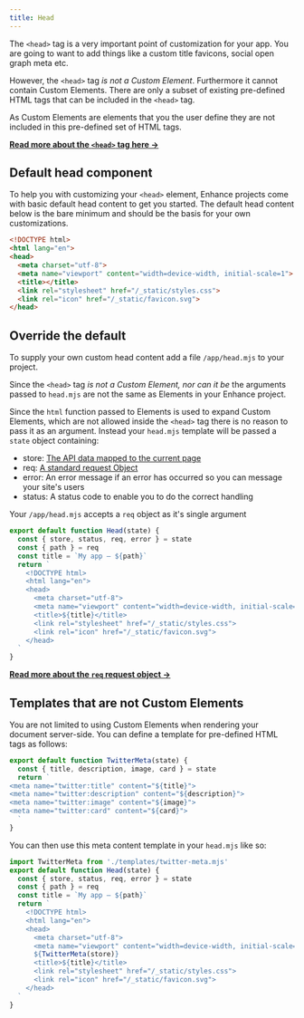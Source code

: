 ```yaml
---
title: Head
---
```


The `<head>` tag is a very important point of customization for your app. You are going to want to add things like a custom title favicons, social open graph meta etc.

However, the `<head>` tag *is not a Custom Element*. Furthermore it cannot contain Custom Elements. There are only a subset of existing pre-defined HTML tags that can be included in the `<head>` tag.

As Custom Elements are elements that you the user define they are not included in this pre-defined set of HTML tags.

<doc-callout level="none" mark="💀">

**[Read more about the `<head>` tag here →](https://developer.mozilla.org/en-US/docs/Learn/HTML/Introduction_to_HTML/The_head_metadata_in_HTML)**

</doc-callout>

## Default head component

To help you with customizing your `<head>` element, Enhance projects come with basic default head content to get you started.
The default head content below is the bare minimum and should be the basis for your own customizations.

```html
<!DOCTYPE html>
<html lang="en">
<head>
  <meta charset="utf-8">
  <meta name="viewport" content="width=device-width, initial-scale=1">
  <title></title>
  <link rel="stylesheet" href="/_static/styles.css">
  <link rel="icon" href="/_static/favicon.svg">
</head>
```

## Override the default

To supply your own custom head content add a file `/app/head.mjs` to your project.

Since the `<head>` tag *is not a Custom Element, nor can it be* the arguments passed to `head.mjs` are not the same as Elements in your Enhance project.

Since the `html` function passed to Elements is used to expand Custom Elements, which are not allowed inside the `<head>` tag there is no reason to pass it as an argument. Instead your `head.mjs` template will be passed a `state` object containing:
- store: [The API data mapped to the current page](/docs/learn/concepts/api-routes)
- req: [A standard request Object](/docs/learn/concepts/api-routes#request)
- error: An error message if an error has occurred so you can message your site's users
- status: A status code to enable you to do the correct handling


Your `/app/head.mjs` accepts a `req` object as it's single argument

```javascript
export default function Head(state) {
  const { store, status, req, error } = state
  const { path } = req
  const title = `My app — ${path}`
  return `
    <!DOCTYPE html>
    <html lang="en">
    <head>
      <meta charset="utf-8">
      <meta name="viewport" content="width=device-width, initial-scale=1">
      <title>${title}</title>
      <link rel="stylesheet" href="/_static/styles.css">
      <link rel="icon" href="/_static/favicon.svg">
    </head>
  `
}
```

<doc-callout level="none" mark="🚏">

**[Read more about the `req` request object →](/docs/learn/concepts/api-routes#request)**

</doc-callout>

## Templates that are not Custom Elements

You are not limited to using Custom Elements when rendering your document server-side. You can define a template for pre-defined HTML tags as follows:

<doc-code filename="/app/templates/twitter-meta.mjs">

```javascript
export default function TwitterMeta(state) {
  const { title, description, image, card } = state
  return `
<meta name="twitter:title" content="${title}">
<meta name="twitter:description" content="${description}">
<meta name="twitter:image" content="${image}">
<meta name="twitter:card" content="${card}">
  `
}
```

</doc-code>


You can then use this meta content template in your `head.mjs` like so:

<doc-code filename="/app/head.mjs">

```javascript
import TwitterMeta from './templates/twitter-meta.mjs'
export default function Head(state) {
  const { store, status, req, error } = state
  const { path } = req
  const title = `My app — ${path}`
  return `
    <!DOCTYPE html>
    <html lang="en">
    <head>
      <meta charset="utf-8">
      <meta name="viewport" content="width=device-width, initial-scale=1">
      ${TwitterMeta(store)}
      <title>${title}</title>
      <link rel="stylesheet" href="/_static/styles.css">
      <link rel="icon" href="/_static/favicon.svg">
    </head>
  `
}
```
</doc-code>
